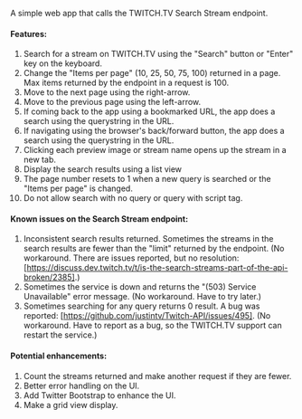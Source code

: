 A simple web app that calls the TWITCH.TV Search Stream endpoint.

#### Features:

1. Search for a stream on TWITCH.TV using the "Search" button or "Enter" key on the keyboard.
2. Change the "Items per page" (10, 25, 50, 75, 100) returned in a page. Max items returned by the endpoint in a request is 100.
3. Move to the next page using the right-arrow.
4. Move to the previous page using the left-arrow.
5. If coming back to the app using a bookmarked URL, the app does a search using the querystring in the URL.
6. If navigating using the browser's back/forward button, the app does a search using the querystring in the URL.
7. Clicking each preview image or stream name opens up the stream in a new tab.
8. Display the search results using a list view
9. The page number resets to 1 when a new query is searched or the "Items per page" is changed.
10. Do not allow search with no query or query with script tag.

#### Known issues on the Search Stream endpoint:

1. Inconsistent search results returned. Sometimes the streams in the search results are fewer than the "limit" returned by the endpoint. (No workaround. There are issues reported, but no resolution: [https://discuss.dev.twitch.tv/t/is-the-search-streams-part-of-the-api-broken/2385].)
2. Sometimes the service is down and returns the "(503) Service Unavailable" error message. (No workaround. Have to try later.)
3. Sometimes searching for any query returns 0 result. A bug was reported: [https://github.com/justintv/Twitch-API/issues/495]. (No workaround. Have to report as a bug, so the TWITCH.TV support can restart the service.)

#### Potential enhancements:

1. Count the streams returned and make another request if they are fewer.
2. Better error handling on the UI.
3. Add Twitter Bootstrap to enhance the UI. 
4. Make a grid view display.

[https://github.com/justintv/Twitch-API/issues/495]:https://github.com/justintv/Twitch-API/issues/495
[https://discuss.dev.twitch.tv/t/is-the-search-streams-part-of-the-api-broken/2385]:https://discuss.dev.twitch.tv/t/is-the-search-streams-part-of-the-api-broken/2385

